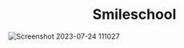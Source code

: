 <h1 align="center">Smileschool</h1>


![Screenshot 2023-07-24 111027](https://github.com/moezabdelkefi/holbertonschool-web-development/assets/113900578/0bba7037-5d12-4bac-8871-ff08a9baf586)
